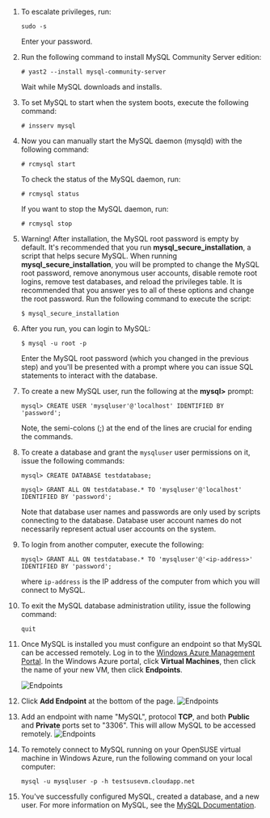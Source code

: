 1. To escalate privileges, run:

	`sudo -s`
	
	Enter your password.

2. Run the following command to install MySQL Community Server edition:

	`# yast2 --install mysql-community-server`

	Wait while MySQL downloads and installs.
3. To set MySQL to start when the system boots, execute the following command:

	`# insserv mysql`
4. Now you can manually start the MySQL daemon (mysqld) with the following command:

	`# rcmysql start`

	To check the status of the MySQL daemon, run:

	`# rcmysql status`

	If you want to stop the MySQL daemon, run:

	`# rcmysql stop`

5. Warning! After installation, the MySQL root password is empty by default.  It's recommended that you run **mysql\_secure\_installation**, a script that helps secure MySQL. When running **mysql\_secure\_installation**, you will be prompted to change the MySQL root password, remove anonymous user accounts, disable remote root logins, remove test databases, and reload the privileges table. It is recommended that you answer yes to all of these options and change the root password. Run the following command to execute the script:

	`$ mysql_secure_installation`

6. After you run, you can login to MySQL:

	`$ mysql -u root -p`

	Enter the MySQL root password (which you changed in the previous step) and you'll be presented with a prompt where you can issue SQL statements to interact with the database.

7. To create a new MySQL user, run the following at the **mysql>** prompt:

	`mysql> CREATE USER 'mysqluser'@'localhost' IDENTIFIED BY 'password';`

	Note, the semi-colons (;) at the end of the lines are crucial for ending the commands.

8. To create a database and grant the `mysqluser` user permissions on it, issue the following commands:

	`mysql> CREATE DATABASE testdatabase;`

	`mysql> GRANT ALL ON testdatabase.* TO 'mysqluser'@'localhost' IDENTIFIED BY 'password';`

	Note that database user names and passwords are only used by scripts connecting to the database.  Database user account names do not necessarily represent actual user accounts on the system.

9. To login from another computer, execute the following:

	`mysql> GRANT ALL ON testdatabase.* TO 'mysqluser'@'<ip-address>' IDENTIFIED BY 'password';`

	where `ip-address` is the IP address of the computer from which you will connect to MySQL.
	
10. To exit the MySQL database administration utility, issue the following command:

	`quit`

11. Once MySQL is installed you must configure an endpoint so that MySQL can be accessed remotely. Log in to the [Windows Azure Management Portal][AzurePreviewPortal]. In the Windows Azure portal, click **Virtual Machines**, then click the name of your new VM, then click **Endpoints**.

	![Endpoints][Image7]

12. Click **Add Endpoint** at the bottom of the page.
	![Endpoints][Image8]

13. Add an endpoint with name "MySQL", protocol **TCP**, and both **Public** and **Private** ports set to "3306". This will allow MySQL to be accessed remotely.
	![Endpoints][Image9]

14. To remotely connect to MySQL running on your OpenSUSE virtual machine in Windows Azure, run the following command on your local computer:

	`mysql -u mysqluser -p -h testsusevm.cloudapp.net`

15. You've successfully configured MySQL, created a database, and a new user.  For more information on MySQL, see the [MySQL Documentation][MySQLDocs].	

[MySQLDocs]: http://dev.mysql.com/doc/
[AzurePreviewPortal]: http://manage.windowsazure.com
[Image7]: ../../Shared/Media/LinuxVmAddEndpoint.png
[Image8]: ../../Shared/Media/LinuxVmAddEndpoint2.png
[Image9]: ../../Shared/Media/LinuxVmAddEndpointMySQL.png
